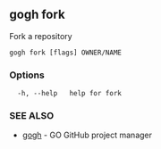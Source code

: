 ## gogh fork

Fork a repository

```
gogh fork [flags] OWNER/NAME
```

### Options

```
  -h, --help   help for fork
```

### SEE ALSO

* [gogh](gogh.md)	 - GO GitHub project manager

